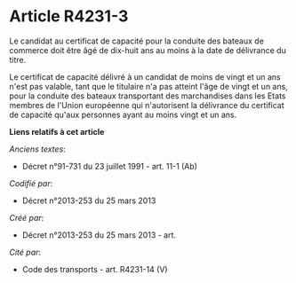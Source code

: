 # Article R4231-3

Le candidat au certificat de capacité pour la conduite des bateaux de commerce doit être âgé de dix-huit ans au moins à la
date de délivrance du titre.

Le certificat de capacité délivré à un candidat de moins de vingt et un ans n'est pas valable, tant que le titulaire n'a pas
atteint l'âge de vingt et un ans, pour la conduite des bateaux transportant des marchandises dans les Etats membres de
l'Union européenne qui n'autorisent la délivrance du certificat de capacité qu'aux personnes ayant au moins vingt et un ans.

**Liens relatifs à cet article**

_Anciens textes_:

  - Décret n°91-731 du 23 juillet 1991 - art. 11-1 (Ab)

_Codifié par_:

  - Décret n°2013-253 du 25 mars 2013

_Créé par_:

  - Décret n°2013-253 du 25 mars 2013 - art.

_Cité par_:

  - Code des transports - art. R4231-14 (V)
